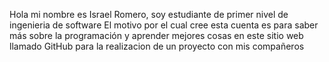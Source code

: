 Hola mi nombre es Israel Romero, soy estudiante de primer nivel de ingenieria de software 
El motivo por el cual cree esta cuenta es para saber más sobre la programación y aprender mejores cosas en este sitio web llamado GitHub para la realizacion de un proyecto con mis compañeros
